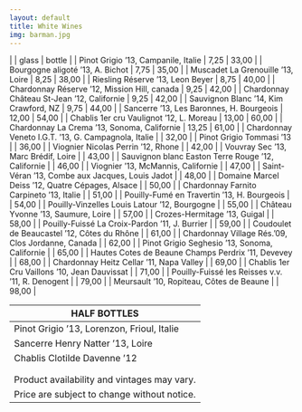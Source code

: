 ```yaml
---
layout: default
title: White Wines
img: barman.jpg
---
```


| | glass | bottle |
| Pinot Grigio ’13, Campanile, Italie | 7,25 | 33,00 |
| Bourgogne aligoté ’13, A. Bichot | 7,75 | 35,00 |
| Muscadet La Grenouille ’13, Loire | 8,25 | 38,00 |
| Riesling Réserve ’13, Leon Beyer | 8,75 | 40,00 |
| Chardonnay Réserve ’12, Mission Hill, canada | 9,25 | 42,00 |
| Chardonnay Château St-Jean ’12, Californie | 9,25 | 42,00 |
| Sauvignon Blanc ’14, Kim Crawford, NZ | 9,75 | 44,00 |
| Sancerre ’13, Les Baronnes, H. Bourgeois | 12,00 | 54,00 |
| Chablis 1er cru Vaulignot ’12, L. Moreau | 13,00 | 60,00 |
| Chardonnay La Crema ’13, Sonoma, Californie | 13,25 | 61,00 |
| Chardonnay Veneto I.G.T. ’13, G. Campagnola, Italie |  | 32,00 |
| Pinot Grigio Tommasi ’13 |  | 36,00 |
| Viognier Nicolas Perrin ’12, Rhone |  | 42,00 |
| Vouvray Sec ’13, Marc Brédif, Loire |  | 43,00 |
| Sauvignon blanc Easton Terre Rouge ’12, Californie |  | 46,00 |
| Viognier ’13, McMannis, Californie |  | 47,00 |
| Saint-Véran ’13, Combe aux Jacques, Louis Jadot |  | 48,00 |
| Domaine Marcel Deiss ’12, Quatre Cépages, Alsace |  | 50,00 |
| Chardonnay Farnito Carpineto ’13, Italie |  | 51,00 |
| Pouilly-Fumé en Travertin ’13, H. Bourgeois |  | 54,00 |
| Pouilly-Vinzelles Louis Latour ’12, Bourgogne |  | 55,00 |
| Château Yvonne ’13, Saumure, Loire |  | 57,00 |
| Crozes-Hermitage ’13, Guigal |  | 58,00 |
| Pouilly-Fuissé La Croix-Pardon ’11, J. Burrier |  | 59,00 |
| Coudoulet de Beaucastel ’12, Côtes du Rhône |  | 61,00 |
| Chardonnay Village Rés.’09, Clos Jordanne, Canada |  | 62,00 |
| Pinot Grigio Seghesio ’13, Sonoma, Californie |  | 65,00 |
| Hautes Cotes de Beaune Champs Perdrix ’11, Devevey |  | 68,00 |
| Chardonnay Heitz Cellar ’11, Napa Valley |  | 69,00 |
| Chablis 1er Cru Vaillons ’10, Jean Dauvissat |  | 71,00 |
| Pouilly-Fuissé les Reisses v.v. ’11, R. Denogent |  | 79,00 |
| Meursault ’10, Ropiteau, Côtes de Beaune |  | 98,00 |

| HALF BOTTLES |
|--|
| Pinot Grigio ’13, Lorenzon, Frioul, Italie | 25,00 |
| Sancerre Henry Natter ’13, Loire | 34,00 |
| Chablis Clotilde Davenne ’12 | 35,00 |
|||
|||
| Product availability and vintages may vary. |
| Price are subject to change without notice. |